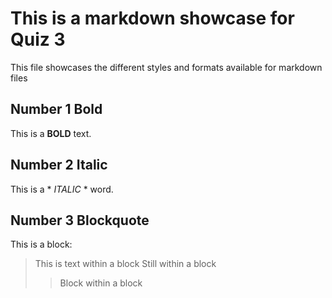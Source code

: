 # This is a markdown showcase for Quiz 3
This file showcases the different styles and formats available for markdown files
## Number 1 Bold
This is a **BOLD** text.
## Number 2 Italic
This is a * *ITALIC* * word.
## Number 3 Blockquote
This is a block:
> This is text within a block
> Still within a block
> > Block within a block
